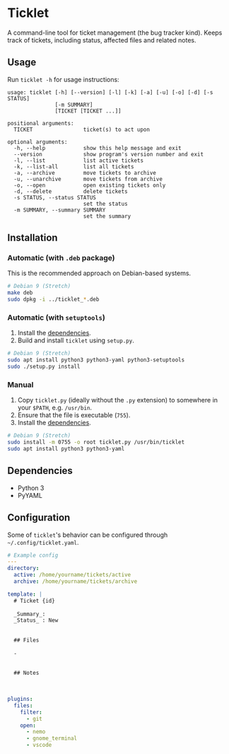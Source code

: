 # Ticklet

A command-line tool for ticket management (the bug tracker kind).
Keeps track of tickets, including status, affected files and related notes.

## Usage

Run `ticklet -h` for usage instructions:

```
usage: ticklet [-h] [--version] [-l] [-k] [-a] [-u] [-o] [-d] [-s STATUS]
               [-m SUMMARY]
               [TICKET [TICKET ...]]

positional arguments:
  TICKET                ticket(s) to act upon

optional arguments:
  -h, --help            show this help message and exit
  --version             show program's version number and exit
  -l, --list            list active tickets
  -k, --list-all        list all tickets
  -a, --archive         move tickets to archive
  -u, --unarchive       move tickets from archive
  -o, --open            open existing tickets only
  -d, --delete          delete tickets
  -s STATUS, --status STATUS
                        set the status
  -m SUMMARY, --summary SUMMARY
                        set the summary
```

## Installation

### Automatic (with `.deb` package)

This is the recommended approach on Debian-based systems.

```sh
# Debian 9 (Stretch)
make deb
sudo dpkg -i ../ticklet_*.deb
```

### Automatic (with `setuptools`)

1. Install the [dependencies](#Dependencies).
2. Build and install `ticklet` using `setup.py`.

```sh
# Debian 9 (Stretch)
sudo apt install python3 python3-yaml python3-setuptools
sudo ./setup.py install
```

### Manual

1. Copy `ticklet.py` (ideally without the `.py` extension) to somewhere in your `$PATH`, e.g. `/usr/bin`.
2. Ensure that the file is executable (`755`).
3. Install the [dependencies](#Dependencies).

```sh
# Debian 9 (Stretch)
sudo install -m 0755 -o root ticklet.py /usr/bin/ticklet
sudo apt install python3 python3-yaml
```

## Dependencies

- Python 3
- PyYAML

## Configuration

Some of `ticklet`'s behavior can be configured through `~/.config/ticklet.yaml`.

```yaml
# Example config
---
directory:
  active: /home/yourname/tickets/active
  archive: /home/yourname/tickets/archive

template: |
  # Ticket {id}
  
  _Summary_:
  _Status_ : New
  
  
  ## Files
  
  -
  
  
  ## Notes
  
  

plugins:
  files:
    filter:
      - git
    open:
      - nemo
      - gnome_terminal
      - vscode
```
